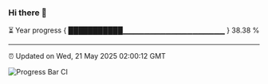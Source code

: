 ### Hi there 👋

⏳ Year progress { ███████████▁▁▁▁▁▁▁▁▁▁▁▁▁▁▁▁▁▁▁ } 38.38 %

---

⏰ Updated on Wed, 21 May 2025 02:00:12 GMT

![Progress Bar CI](https://github.com/ZhaoGui/ZhaoGui/workflows/Progress%20Bar%20CI/badge.svg)
